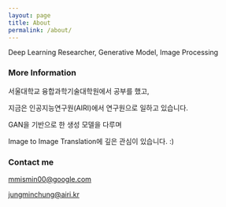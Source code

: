 ```yaml
---
layout: page
title: About
permalink: /about/
---
```


Deep Learning Researcher, Generative Model, Image Processing 

### More Information

서울대학교 융합과학기술대학원에서 공부를 했고, 

지금은 인공지능연구원(AIRI)에서 연구원으로 일하고 있습니다. 

GAN을 기반으로 한 생성 모델을 다루며 

Image to Image Translation에 깊은 관심이 있습니다. :)

### Contact me

[mmismin00@google.com](mailto:mmismin00@google.com)

[jungminchung@airi.kr](mailto:jungminchung@airi.kr)

